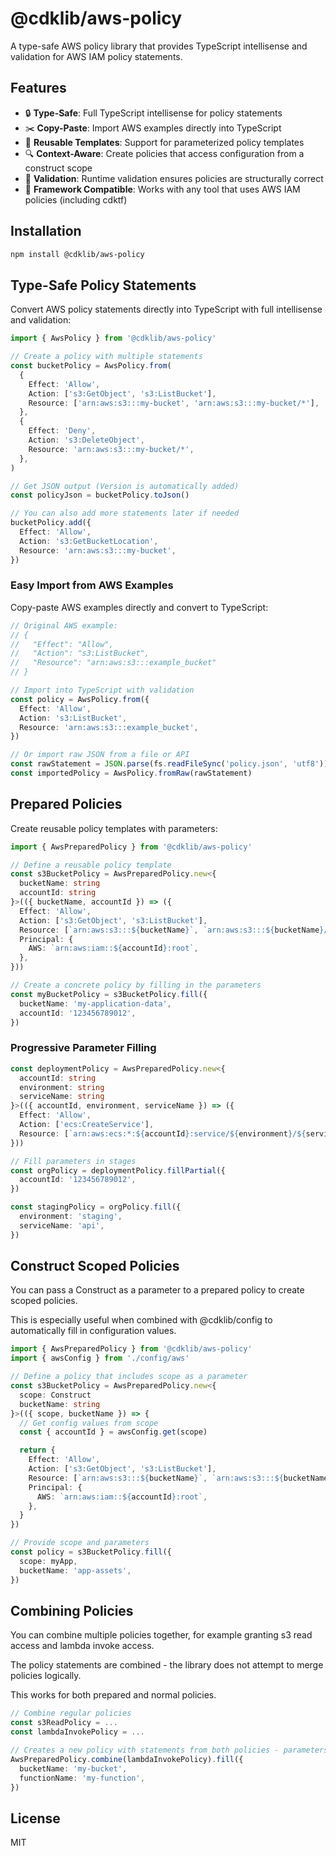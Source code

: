 # @cdklib/aws-policy

A type-safe AWS policy library that provides TypeScript intellisense and validation for AWS IAM policy statements.

## Features

- 🔒 **Type-Safe**: Full TypeScript intellisense for policy statements
- ✂️ **Copy-Paste**: Import AWS examples directly into TypeScript
- 🧩 **Reusable Templates**: Support for parameterized policy templates
- 🔍 **Context-Aware**: Create policies that access configuration from a construct scope
- 📝 **Validation**: Runtime validation ensures policies are structurally correct
- 🔌 **Framework Compatible**: Works with any tool that uses AWS IAM policies (including cdktf)

## Installation

```bash
npm install @cdklib/aws-policy
```

## Type-Safe Policy Statements

Convert AWS policy statements directly into TypeScript with full intellisense and validation:

```typescript
import { AwsPolicy } from '@cdklib/aws-policy'

// Create a policy with multiple statements
const bucketPolicy = AwsPolicy.from(
  {
    Effect: 'Allow',
    Action: ['s3:GetObject', 's3:ListBucket'],
    Resource: ['arn:aws:s3:::my-bucket', 'arn:aws:s3:::my-bucket/*'],
  },
  {
    Effect: 'Deny',
    Action: 's3:DeleteObject',
    Resource: 'arn:aws:s3:::my-bucket/*',
  },
)

// Get JSON output (Version is automatically added)
const policyJson = bucketPolicy.toJson()

// You can also add more statements later if needed
bucketPolicy.add({
  Effect: 'Allow',
  Action: 's3:GetBucketLocation',
  Resource: 'arn:aws:s3:::my-bucket',
})
```

### Easy Import from AWS Examples

Copy-paste AWS examples directly and convert to TypeScript:

```typescript
// Original AWS example:
// {
//   "Effect": "Allow",
//   "Action": "s3:ListBucket",
//   "Resource": "arn:aws:s3:::example_bucket"
// }

// Import into TypeScript with validation
const policy = AwsPolicy.from({
  Effect: 'Allow',
  Action: 's3:ListBucket',
  Resource: 'arn:aws:s3:::example_bucket',
})

// Or import raw JSON from a file or API
const rawStatement = JSON.parse(fs.readFileSync('policy.json', 'utf8'))
const importedPolicy = AwsPolicy.fromRaw(rawStatement)
```

## Prepared Policies

Create reusable policy templates with parameters:

```typescript
import { AwsPreparedPolicy } from '@cdklib/aws-policy'

// Define a reusable policy template
const s3BucketPolicy = AwsPreparedPolicy.new<{
  bucketName: string
  accountId: string
}>(({ bucketName, accountId }) => ({
  Effect: 'Allow',
  Action: ['s3:GetObject', 's3:ListBucket'],
  Resource: [`arn:aws:s3:::${bucketName}`, `arn:aws:s3:::${bucketName}/*`],
  Principal: {
    AWS: `arn:aws:iam::${accountId}:root`,
  },
}))

// Create a concrete policy by filling in the parameters
const myBucketPolicy = s3BucketPolicy.fill({
  bucketName: 'my-application-data',
  accountId: '123456789012',
})
```

### Progressive Parameter Filling

```typescript
const deploymentPolicy = AwsPreparedPolicy.new<{
  accountId: string
  environment: string
  serviceName: string
}>(({ accountId, environment, serviceName }) => ({
  Effect: 'Allow',
  Action: ['ecs:CreateService'],
  Resource: [`arn:aws:ecs:*:${accountId}:service/${environment}/${serviceName}`],
}))

// Fill parameters in stages
const orgPolicy = deploymentPolicy.fillPartial({
  accountId: '123456789012',
})

const stagingPolicy = orgPolicy.fill({
  environment: 'staging',
  serviceName: 'api',
})
```

## Construct Scoped Policies

You can pass a Construct as a parameter to a prepared policy to create scoped policies.

This is especially useful when combined with @cdklib/config to automatically fill in configuration values.

```typescript
import { AwsPreparedPolicy } from '@cdklib/aws-policy'
import { awsConfig } from './config/aws'

// Define a policy that includes scope as a parameter
const s3BucketPolicy = AwsPreparedPolicy.new<{
  scope: Construct
  bucketName: string
}>(({ scope, bucketName }) => {
  // Get config values from scope
  const { accountId } = awsConfig.get(scope)

  return {
    Effect: 'Allow',
    Action: ['s3:GetObject', 's3:ListBucket'],
    Resource: [`arn:aws:s3:::${bucketName}`, `arn:aws:s3:::${bucketName}/*`],
    Principal: {
      AWS: `arn:aws:iam::${accountId}:root`,
    },
  }
})

// Provide scope and parameters
const policy = s3BucketPolicy.fill({
  scope: myApp,
  bucketName: 'app-assets',
})
```

## Combining Policies

You can combine multiple policies together, for example granting s3 read access and lambda invoke access.

The policy statements are combined - the library does not attempt to merge policies logically.

This works for both prepared and normal policies.

```typescript
// Combine regular policies
const s3ReadPolicy = ...
const lambdaInvokePolicy = ...

// Creates a new policy with statements from both policies - parameters are combined
AwsPreparedPolicy.combine(lambdaInvokePolicy).fill({
  bucketName: 'my-bucket',
  functionName: 'my-function',
})
```

## License

MIT
